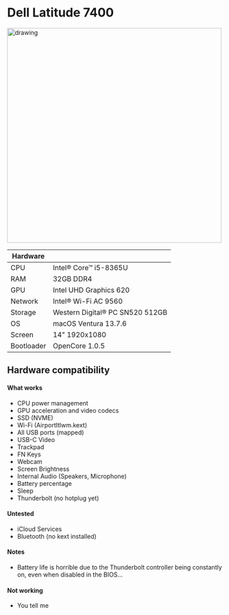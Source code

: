 # Dell Latitude 7400
<img src="https://github.com/user-attachments/assets/e283ae05-9c5e-48fa-97f3-34ded531bb59" alt="drawing" width="500"/>


| Hardware  | |
| ------------- | ------------- |
| CPU  | Intel® Core™ i5-8365U |
| RAM  | 32GB DDR4 |
| GPU  | Intel UHD Graphics 620  |
| Network  | Intel® Wi-Fi AC 9560 |
| Storage  | Western Digital® PC SN520 512GB |
| OS  | macOS Ventura 13.7.6 |
| Screen  | 14" 1920x1080 |
| Bootloader | OpenCore 1.0.5 | 

## Hardware compatibility

#### What works
- CPU power management
- GPU acceleration and video codecs
- SSD (NVME)
- Wi-Fi (AirportItlwm.kext)
- All USB ports (mapped)
- USB-C Video
- Trackpad
- FN Keys
- Webcam
- Screen Brightness
- Internal Audio (Speakers, Microphone)
- Battery percentage
- Sleep
- Thunderbolt (no hotplug yet)

#### Untested
- iCloud Services
- Bluetooth (no kext installed)

#### Notes
* Battery life is horrible due to the Thunderbolt controller being constantly on, even when disabled in the BIOS...

#### Not working
- You tell me
